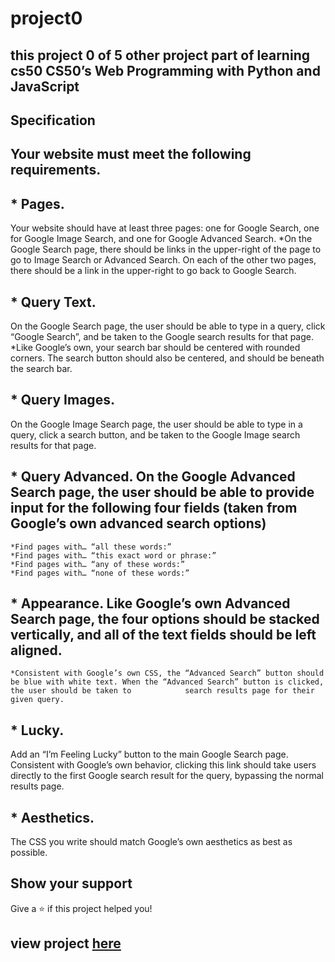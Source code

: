 # project0
this project 0 of 5 other project part of learning cs50 
CS50’s Web Programming with Python and JavaScript
---
## Specification
Your website must meet the following requirements.
---
## * Pages. 
Your website should have at least three pages: one for Google Search, one for Google Image Search, and one for Google Advanced Search.
    *On the Google Search page, there should be links in the upper-right of the page to go to Image Search or Advanced Search. On each of the other two pages, there should be a        link in the upper-right to go back to Google Search.
## * Query Text. 
On the Google Search page, the user should be able to type in a query, click “Google Search”, and be taken to the Google search results for that page.
    *Like Google’s own, your search bar should be centered with rounded corners. The search button should also be centered, and should be beneath the search bar.
## * Query Images. 
On the Google Image Search page, the user should be able to type in a query, click a search button, and be taken to the Google Image search results for that page.
## * Query Advanced. On the Google Advanced Search page, the user should be able to provide input for the following four fields (taken from Google’s own advanced search options)
    *Find pages with… “all these words:”
    *Find pages with… “this exact word or phrase:”
    *Find pages with… “any of these words:”
    *Find pages with… “none of these words:”
    
## * Appearance. Like Google’s own Advanced Search page, the four options should be stacked vertically, and all of the text fields should be left aligned.
    *Consistent with Google’s own CSS, the “Advanced Search” button should be blue with white text. When the “Advanced Search” button is clicked, the user should be taken to            search results page for their given query.
## * Lucky. 
Add an “I’m Feeling Lucky” button to the main Google Search page. Consistent with Google’s own behavior, clicking this link should take users directly to the first Google search result for the query, bypassing the normal results page.

## * Aesthetics. 
The CSS you write should match Google’s own aesthetics as best as possible.

## Show your support
Give a ⭐️ if this project helped you!

## view project [here](https://cs50.harvard.edu/web/2020/projects/0/search/#:~:text=Aesthetics.%20The%20CSS%20you%20write%20should%20match%20Google%E2%80%99s%20own%20aesthetics%20as%20best%20as%20possible.)
    
